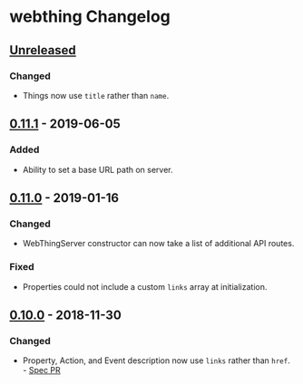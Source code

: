 # webthing Changelog

## [Unreleased]
### Changed
- Things now use `title` rather than `name`.

## [0.11.1] - 2019-06-05
### Added
- Ability to set a base URL path on server.

## [0.11.0] - 2019-01-16
### Changed
- WebThingServer constructor can now take a list of additional API routes.
### Fixed
- Properties could not include a custom `links` array at initialization.

## [0.10.0] - 2018-11-30
### Changed
- Property, Action, and Event description now use `links` rather than `href`. - [Spec PR](https://github.com/mozilla-iot/wot/pull/119)

[Unreleased]: https://github.com/mozilla-iot/webthing-node/compare/v0.11.1...HEAD
[0.11.1]: https://github.com/mozilla-iot/webthing-node/compare/v0.11.0...v0.11.1
[0.11.0]: https://github.com/mozilla-iot/webthing-node/compare/v0.10.0...v0.11.0
[0.10.0]: https://github.com/mozilla-iot/webthing-node/compare/v0.9.1...v0.10.0
